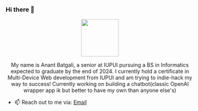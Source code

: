 ### Hi there 👋

<div id="header" align="center">
  <img src="https://media.giphy.com/media/ZEUODEtQiUZWGg6IHR/giphy.gif" width="100"/>
  <p>My name is Anant Batgali, a senior at IUPUI pursuing a BS in Informatics expected to graduate by the end of 2024. I currently hold a certificate in Multi-Device Web development from IUPUI and am trying to indie-hack my way to success! Currently working on building a chatbot(classic OpenAI wrapper app ik but better to have my own than anyone else's)</p>
</div>


- 📫 Reach out to me via: <a href="mailto:anantb7@proton.me">Email</a>
<!--- ⚡ Fun fact: ...-->
<!--- 👯 I’m looking to collaborate on ... -->
